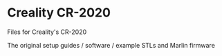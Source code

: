 # Creality CR-2020
 Files for Creality's CR-2020

The original setup guides / software / example STLs and Marlin firmware